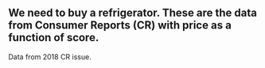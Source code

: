 ## We need to buy a refrigerator. These are the data from Consumer Reports (CR) with price as a function of score.

Data from 2018 CR issue. 
